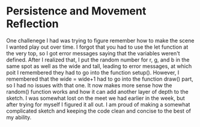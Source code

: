 # Persistence and Movement Reflection
One challenege I had was trying to figure remember how to make the scene I wanted play out over time. I forgot that you had to use the let function at the very top, so I got error 
messages saying that the variables weren't defined. After I realized that, I put the random number for r, g, and b in the same spot as well as the wide and tall, leading to error messages,
at which poit I remembered they had to go into the function setup(). However, I remembered that the wide = wide+1 had to go into the function draw() part, so I had no issues with that one.
It now makes more sense how the random() function works and how it can add another layer of depth to the sketch. I was somewhat lost on the meet we had earlier in the week, but after 
trying for myself I figured it all out. I am proud of making a somewhat complicated sketch and keeping the code clean and concise to the best of my ability. 
